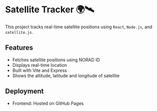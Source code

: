 # Satellite Tracker 🌍🛰
This project tracks real-time satellite positions using `React`, `Node.js`, and `satellite.js`.

## Features
- Fetches satellite positions using NORAD ID
- Displays real-time location
- Built with Vite and Express
- Shows the altitude, latitude and longitude of satellite 

## Deployment
- Frontend: Hosted on GitHub Pages
